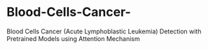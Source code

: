 # Blood-Cells-Cancer-
Blood Cells Cancer (Acute Lymphoblastic Leukemia) Detection with Pretrained Models using Attention Mechanism
